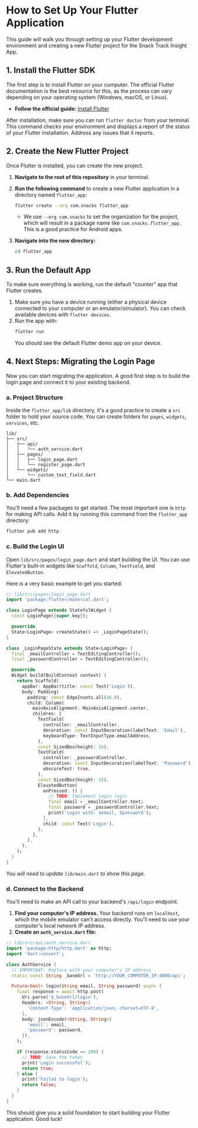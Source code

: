 # How to Set Up Your Flutter Application

This guide will walk you through setting up your Flutter development environment and creating a new Flutter project for the Snack Track Insight App.

## 1. Install the Flutter SDK

The first step is to install Flutter on your computer. The official Flutter documentation is the best resource for this, as the process can vary depending on your operating system (Windows, macOS, or Linux).

- **Follow the official guide:** [Install Flutter](https://docs.flutter.dev/get-started/install)

After installation, make sure you can run `flutter doctor` from your terminal. This command checks your environment and displays a report of the status of your Flutter installation. Address any issues that it reports.

## 2. Create the New Flutter Project

Once Flutter is installed, you can create the new project.

1.  **Navigate to the root of this repository** in your terminal.
2.  **Run the following command** to create a new Flutter application in a directory named `flutter_app`:

    ```sh
    flutter create --org com.snacks flutter_app
    ```
    *   We use `--org com.snacks` to set the organization for the project, which will result in a package name like `com.snacks.flutter_app`. This is a good practice for Android apps.

3.  **Navigate into the new directory:**
    ```sh
    cd flutter_app
    ```

## 3. Run the Default App

To make sure everything is working, run the default "counter" app that Flutter creates.

1.  Make sure you have a device running (either a physical device connected to your computer or an emulator/simulator). You can check available devices with `flutter devices`.
2.  Run the app with:
    ```sh
    flutter run
    ```
    You should see the default Flutter demo app on your device.

## 4. Next Steps: Migrating the Login Page

Now you can start migrating the application. A good first step is to build the login page and connect it to your existing backend.

### a. Project Structure

Inside the `flutter_app/lib` directory, it's a good practice to create a `src` folder to hold your source code. You can create folders for `pages`, `widgets`, `services`, etc.

```
lib/
├── src/
│   ├── api/
│   │   └── auth_service.dart
│   ├── pages/
│   │   ├── login_page.dart
│   │   └── register_page.dart
│   └── widgets/
│       └── custom_text_field.dart
└── main.dart
```

### b. Add Dependencies

You'll need a few packages to get started. The most important one is `http` for making API calls. Add it by running this command from the `flutter_app` directory:

```sh
flutter pub add http
```

### c. Build the Login UI

Open `lib/src/pages/login_page.dart` and start building the UI. You can use Flutter's built-in widgets like `Scaffold`, `Column`, `TextField`, and `ElevatedButton`.

Here is a very basic example to get you started:

```dart
// lib/src/pages/login_page.dart
import 'package:flutter/material.dart';

class LoginPage extends StatefulWidget {
  const LoginPage({super.key});

  @override
  State<LoginPage> createState() => _LoginPageState();
}

class _LoginPageState extends State<LoginPage> {
  final _emailController = TextEditingController();
  final _passwordController = TextEditingController();

  @override
  Widget build(BuildContext context) {
    return Scaffold(
      appBar: AppBar(title: const Text('Login')),
      body: Padding(
        padding: const EdgeInsets.all(16.0),
        child: Column(
          mainAxisAlignment: MainAxisAlignment.center,
          children: [
            TextField(
              controller: _emailController,
              decoration: const InputDecoration(labelText: 'Email'),
              keyboardType: TextInputType.emailAddress,
            ),
            const SizedBox(height: 16),
            TextField(
              controller: _passwordController,
              decoration: const InputDecoration(labelText: 'Password'),
              obscureText: true,
            ),
            const SizedBox(height: 32),
            ElevatedButton(
              onPressed: () {
                // TODO: Implement login logic
                final email = _emailController.text;
                final password = _passwordController.text;
                print('Login with: $email, $password');
              },
              child: const Text('Login'),
            ),
          ],
        ),
      ),
    );
  }
}
```
*You will need to update `lib/main.dart` to show this page.*

### d. Connect to the Backend

You'll need to make an API call to your backend's `/api/login` endpoint.

1.  **Find your computer's IP address.** Your backend runs on `localhost`, which the mobile emulator can't access directly. You'll need to use your computer's local network IP address.
2.  **Create an `auth_service.dart` file:**

```dart
// lib/src/api/auth_service.dart
import 'package:http/http.dart' as http;
import 'dart:convert';

class AuthService {
  // IMPORTANT: Replace with your computer's IP address
  static const String _baseUrl = 'http://YOUR_COMPUTER_IP:4000/api';

  Future<bool> login(String email, String password) async {
    final response = await http.post(
      Uri.parse('$_baseUrl/login'),
      headers: <String, String>{
        'Content-Type': 'application/json; charset=UTF-8',
      },
      body: jsonEncode(<String, String>{
        'email': email,
        'password': password,
      }),
    );

    if (response.statusCode == 200) {
      // TODO: Save the token
      print('Login successful');
      return true;
    } else {
      print('Failed to login');
      return false;
    }
  }
}
```

This should give you a solid foundation to start building your Flutter application. Good luck!
